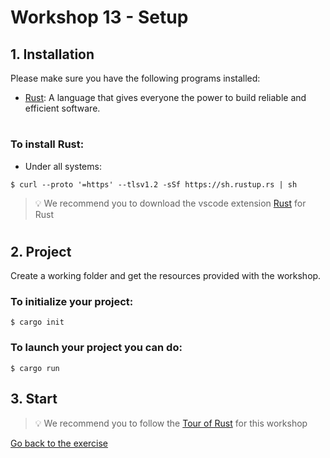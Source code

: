 # Workshop 13 - Setup

## 1. Installation

Please make sure you have the following programs installed:
 - [Rust](https://www.rust-lang.org/fr/): A language that gives everyone the power to build reliable and efficient software.

#

### To install Rust:
 - Under all systems: 
```shell
$ curl --proto '=https' --tlsv1.2 -sSf https://sh.rustup.rs | sh
```
> :bulb: We recommend you to download the vscode extension [Rust](https://marketplace.visualstudio.com/items?itemName=rust-lang.rust) for Rust

#

## 2. Project

Create a working folder and get the resources provided with the workshop.

### To initialize your project:

```shell
$ cargo init
```

### To launch your project you can do:

```shell
$ cargo run
```

## 3. Start

> :bulb: We recommend you to follow the [Tour of Rust](https://tourofrust.com/00_en.html) for this workshop

[Go back to the exercise](./README.md)